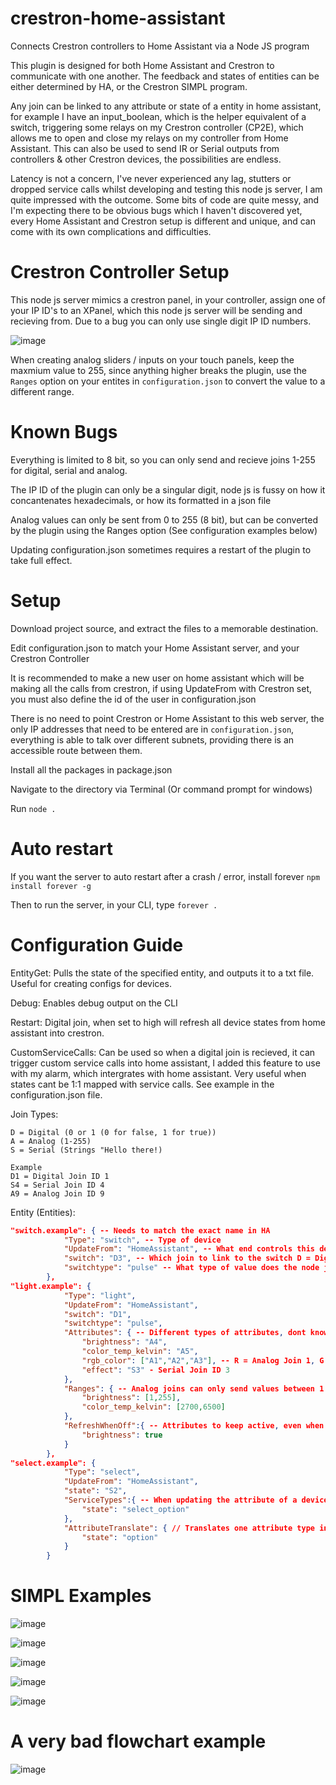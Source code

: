 # crestron-home-assistant
Connects Crestron controllers to Home Assistant via a Node JS program

This plugin is designed for both Home Assistant and Crestron to communicate with one another. The feedback and states of entities can be either determined by HA, or the Crestron SIMPL program.

Any join can be linked to any attribute or state of a entity in home assistant, for example I have an input_boolean, which is the helper equivalent of a switch, triggering some relays on my Crestron controller (CP2E), which allows me to open and close my relays on my controller from Home Assistant. This can also be used to send IR or Serial outputs from controllers & other Crestron devices, the possibilities are endless.

Latency is not a concern, I've never experienced any lag, stutters or dropped service calls whilst developing and testing this node js server, I am quite impressed with the outcome.
Some bits of code are quite messy, and I'm expecting there to be obvious bugs which I haven't discovered yet, every Home Assistant and Crestron setup is different and unique, and can come with its own complications and difficulties.

# Crestron Controller Setup

This node js server mimics a crestron panel, in your controller, assign one of your IP ID's to an XPanel, which this node js server will be sending and recieving from. Due to a bug you can only use single digit IP ID numbers.

![image](https://github.com/user-attachments/assets/11d81a67-4470-4600-83b8-7dd5f78ee713)

When creating analog sliders / inputs on your touch panels, keep the maxmium value to 255, since anything higher breaks the plugin, use the `Ranges` option on your entites in `configuration.json` to convert the value to a different range.

# Known Bugs

Everything is limited to 8 bit, so you can only send and recieve joins 1-255 for digital, serial and analog.

The IP ID of the plugin can only be a singular digit, node js is fussy on how it concantenates hexadecimals, or how its formatted in a json file

Analog values can only be sent from 0 to 255 (8 bit), but can be converted by the plugin using the Ranges option (See configuration examples below)

Updating configuration.json sometimes requires a restart of the plugin to take full effect.

# Setup
Download project source, and extract the files to a memorable destination.

Edit configuration.json to match your Home Assistant server, and your Crestron Controller

It is recommended to make a new user on home assistant which will be making all the calls from crestron, if using UpdateFrom with Crestron set, you must also define the id of the user in configuration.json

There is no need to point Crestron or Home Assistant to this web server, the only IP addresses that need to be entered are in `configuration.json`, everything is able to talk over different subnets, providing there is an accessible route between them.

Install all the packages in package.json

Navigate to the directory via Terminal (Or command prompt for windows)

Run `node .`

# Auto restart
If you want the server to auto restart after a crash / error, install forever
`npm install forever -g` 

Then to run the server, in your CLI, type `forever .`

# Configuration Guide


EntityGet: Pulls the state of the specified entity, and outputs it to a txt file. Useful for creating configs for devices.

Debug: Enables debug output on the CLI

Restart: Digital join, when set to high will refresh all device states from home assistant into crestron.

CustomServiceCalls: Can be used so when a digital join is recieved, it can trigger custom service calls into home assistant, I added this feature to use with my alarm, which intergrates with home assistant. Very useful when states cant be 1:1 mapped with service calls. See example in the configuration.json file.

Join Types:
```
D = Digital (0 or 1 (0 for false, 1 for true))
A = Analog (1-255)
S = Serial (Strings "Hello there!)

Example
D1 = Digital Join ID 1
S4 = Serial Join ID 4
A9 = Analog Join ID 9
```

Entity (Entities):
```json
"switch.example": { -- Needs to match the exact name in HA
            "Type": "switch", -- Type of device
            "UpdateFrom": "HomeAssistant", -- What end controls this device, if set to HomeAssistant, on startup home assistant will update the joins appropriately. However if you have a device that is controlled by crestron logic, for example a RS232 Relay board, setting this value to Crestron will allow crestron to be the main point of control, and prevent feedback loops. You must also set the UserID in configuration.json aswell.
            "switch": "D3", -- Which join to link to the switch D = Digtial, 3 = Join ID
            "switchtype": "pulse" -- What type of value does the node js server expect from crestron, pulse is for digital joins direct from a button, toggle is for joins that go through a toggle gate
        },
"light.example": {
            "Type": "light",
            "UpdateFrom": "HomeAssistant",
            "switch": "D1",
            "switchtype": "pulse",
            "Attributes": { -- Different types of attributes, dont know your devices attributes? Put your entity ID into EntityGet to learn them!
                "brightness": "A4",
                "color_temp_kelvin": "A5",
                "rgb_color": ["A1","A2","A3"], -- R = Analog Join 1, G = Analog Join 2, B = Analog Join 3
                "effect": "S3" - Serial Join ID 3
            },
            "Ranges": { -- Analog joins can only send values between 1 and 255, ranges converts the values from crestron back into different specificed numbers.
                "brightness": [1,255],
                "color_temp_kelvin": [2700,6500]
            },
            "RefreshWhenOff":{ -- Attributes to keep active, even when the device is turned off
                "brightness": true
            }
        },
"select.example": {
            "Type": "select",
            "UpdateFrom": "HomeAssistant",
            "state": "S2",
            "ServiceTypes":{ -- When updating the attribute of a device, usually "turn_on" is the required service, however certain entities require different service call types.
                "state": "select_option"
            },
            "AttributeTranslate": { // Translates one attribute type into another when sending service calls, certain entities send attributes as different properties, but expect different ones when updated with a service call.
                "state": "option"
            }
        }
```

# SIMPL Examples

![image](https://github.com/user-attachments/assets/d5c90545-5138-4bac-8f8a-8e281ab30ac2)

![image](https://github.com/user-attachments/assets/59db1b47-21bf-4398-a8ee-d9fa43f2347b)

![image](https://github.com/user-attachments/assets/39e7938e-0a42-4e43-8294-536383588bee)

![image](https://github.com/user-attachments/assets/bba598dc-81e4-4e19-babd-8f07d9e820ba)

![image](https://github.com/user-attachments/assets/91216ea5-209c-4b2b-9140-727243f96c33)

# A very bad flowchart example

![image](https://github.com/user-attachments/assets/950c5131-bfa5-4d61-8c77-139d2bfd466b)

